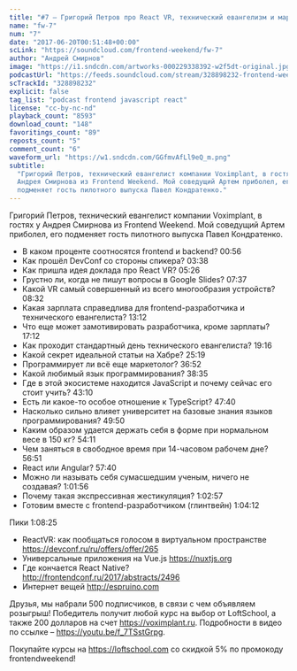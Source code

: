 ```yaml
---
title: "#7 – Григорий Петров про React VR, технический евангелизм и маркетинг"
name: "fw-7"
num: "7"
date: "2017-06-20T00:51:48+00:00"
scLink: "https://soundcloud.com/frontend-weekend/fw-7"
author: "Андрей Смирнов"
image: "https://i1.sndcdn.com/artworks-000229338392-w2f5dt-original.jpg"
podcastUrl: "https://feeds.soundcloud.com/stream/328898232-frontend-weekend-fw-7.m4a"
scTrackId: "328898232"
explicit: false
tag_list: "podcast frontend javascript react"
license: "cc-by-nc-nd"
playback_count: "8593"
download_count: "148"
favoritings_count: "89"
reposts_count: "5"
comment_count: "6"
waveform_url: "https://w1.sndcdn.com/GGfmvAfLl9eQ_m.png"
subtitle:
  "Григорий Петров, технический евангелист компании Voximplant, в гостях у
  Андрея Смирнова из Frontend Weekend. Мой соведущий Артем приболел, его
  подменяет гость пилотного выпуска Павел Кондратенко."
---
```


Григорий Петров, технический евангелист компании Voximplant, в гостях у Андрея
Смирнова из Frontend Weekend. Мой соведущий Артем приболел, его подменяет гость
пилотного выпуска Павел Кондратенко.

- В каком проценте соотносятся frontend и backend?
  <timecode sec="56">00:56</timecode>
- Как прошёл DevConf со стороны спикера? <timecode sec="218">03:38</timecode>
- Как пришла идея доклада про React VR? <timecode sec="326">05:26</timecode>
- Грустно ли, когда не пишут вопросы в Google Slides?
  <timecode sec="457">07:37</timecode>
- Какой VR самый совершенный из всего многообразия устройств?
  <timecode sec="512">08:32</timecode>
- Какая зарплата справедлива для frontend-разработчика и технического
  евангелиста? <timecode sec="792">13:12</timecode>
- Что еще может замотивировать разработчика, кроме зарплаты?
  <timecode sec="1032">17:12</timecode>
- Как проходит стандартный день технического евангелиста?
  <timecode sec="1156">19:16</timecode>
- Какой секрет идеальной статьи на Хабре? <timecode sec="1519">25:19</timecode>
- Программирует ли всё еще маркетолог? <timecode sec="2212">36:52</timecode>
- Какой любимый язык программирования? <timecode sec="2315">38:35</timecode>
- Где в этой экосистеме находится JavaScript и почему сейчас его стоит учить?
  <timecode sec="2590">43:10</timecode>
- Есть ли какое-то особое отношение к TypeScript?
  <timecode sec="2860">47:40</timecode>
- Насколько сильно влияет университет на базовые знания языков программирования?
  <timecode sec="2990">49:50</timecode>
- Каким образом удается держать себя в форме при нормальном весе в 150 кг?
  <timecode sec="3251">54:11</timecode>
- Чем заняться в свободное время при 14-часовом рабочем дне?
  <timecode sec="3411">56:51</timecode>
- React или Angular? <timecode sec="3460">57:40</timecode>
- Можно ли называть себя сумасшедшим ученым, ничего не создавая?
  <timecode sec="3716">1:01:56</timecode>
- Почему такая экспрессивная жестикуляция?
  <timecode sec="3777">1:02:57</timecode>
- Готовим вместе с frontend-разработчиком (глинтвейн)
  <timecode sec="3852">1:04:12</timecode>

Пики <timecode sec="4105">1:08:25</timecode>

- ReactVR: как пообщаться голосом в виртуальном пространстве
  <https://devconf.ru/ru/offers/offer/265>
- Универсальные приложения на Vue.js <https://nuxtjs.org>
- Где кончается React Native? <http://frontendconf.ru/2017/abstracts/2496>
- Интернет вещей <http://espruino.com>

Друзья, мы набрали 500 подписчиков, в связи с чем объявляем розыгрыш! Победитель
получит любой курс на выбор от LoftSchool, а также 200 долларов на счет
<https://voximplant.ru>. Подробности в видео по ссылке –
<https://youtu.be/f_7TSstGrpg>.

Покупайте курсы на <https://loftschool.com> со скидкой 5% по промокоду
frontendweekend!
